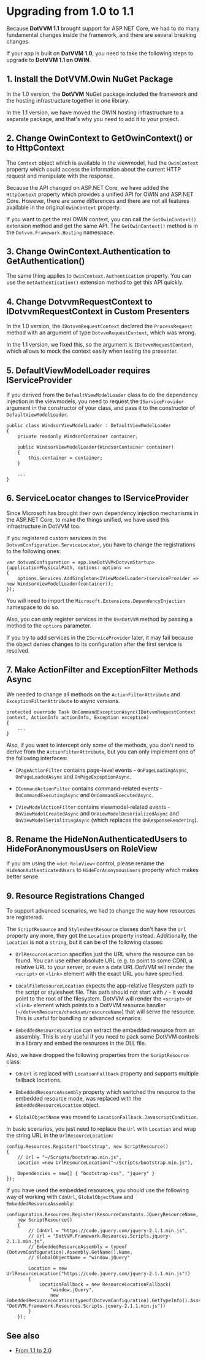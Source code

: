 # Upgrading from 1.0 to 1.1

Because **DotVVM 1.1** brought support for ASP.NET Core, we had to do many fundamental changes inside the framework, and there are several breaking changes.

If your app is built on **DotVVM 1.0**, you need to take the following steps to upgrade to **DotVVM 1.1 on OWIN**.



## 1. Install the DotVVM.Owin NuGet Package

In the 1.0 version, the **DotVVM** NuGet package included the framework and the hosting infrastructure together in one library.

In the 1.1 version, we have moved the OWIN hosting infrastructure to a separate package, and that's why you need to add it to your project.



## 2. Change OwinContext to GetOwinContext() or to HttpContext

The `Context` object which is available in the viewmodel, had the `OwinContext` property which could access the information about the current HTTP request
and manipulate with the response.

Because the API changed on ASP.NET Core, we have added the `HttpContext` property which provides a unified API for OWIN and ASP.NET Core. 
However, there are some differences and there are not all features available in the original `OwinContext` property.

If you want to get the real OWIN context, you can call the `GetOwinContext()` extension method and get the same API. The `GetOwinContext()` method is
in the `Dotvvm.Framework.Hosting` namespace.



## 3. Change OwinContext.Authentication to GetAuthentication()

The same thing applies to `OwinContext.Authentication` property. You can use the `GetAuthentication()` extension method to get this API quickly.



## 4. Change DotvvmRequestContext to IDotvvmRequestContext in Custom Presenters

In the 1.0 version, the `IDotvvmRequestContext` declared the `ProcessRequest` method with an argument of type `DotvvmRequestContext`, which was wrong.

In the 1.1 version, we fixed this, so the argument is `IDotvvmRequestContext`, which allows to mock the context easily when testing the presenter.


## 5. DefaultViewModelLoader requires IServiceProvider

If you derived from the `DefaultViewModelLoader` class to do the dependency injection in the viewmodels, you need to request the `IServiceProvider` argument
in the constructor of your class, and pass it to the constructor of `DefaultViewModelLoader`. 

```CSHARP
public class WindsorViewModelLoader : DefaultViewModelLoader
{
    private readonly WindsorContainer container;

    public WindsorViewModelLoader(WindsorContainer container)
    {
        this.container = container;
    }

    ...
}
```


## 6. ServiceLocator changes to IServiceProvider

Since Microsoft has brought their own dependency injection mechanisms in the ASP.NET Core, to make the things unified, we have used this infrastructure 
in DotVVM too.

If you registered custom services in the `DotvvmConfiguration.ServiceLocator`, you have to change the registrations to the following ones:

```CSHARP
var dotvvmConfiguration = app.UseDotVVM<DotvvmStartup>(applicationPhysicalPath, options: options =>
{
    options.Services.AddSingleton<IViewModelLoader>(serviceProvider => new WindsorViewModelLoader(container));
});
```

You will need to import the `Microsoft.Extensions.DependencyInjection` namespace to do so.

Also, you can only register services in the `UseDotVVM` method by passing a method to the `options` parameter. 

If you try to add services in the `IServiceProvider` later, it may fail because the object denies changes to its configuration after the first service is resolved.



## 7. Make ActionFilter and ExceptionFilter Methods Async

We needed to change all methods on the `ActionFilterAttribute` and `ExceptionFilterAttribute` to async versions. 

```CSHARP
protected override Task OnCommandExceptionAsync(IDotvvmRequestContext context, ActionInfo actionInfo, Exception exception) 
{
    ...
}
```

Also, if you want to intercept only some of the methods, you don't need to derive from the `ActionFilterAttribute`, but you can only implement one of the 
following interfaces:

* `IPageActionFilter` contains page-level events - `OnPageLoadingAsync`, `OnPageLoadedAsync` and `OnPageExceptionAsync`. 

* `ICommandActionFilter` contains command-related events - `OnCommandExecutingAsync` and `OnCommandExecutedAsync`.

* `IViewModelActionFilter` contains viewmodel-related events - `OnViewModelCreatedAsync` and `OnViewModelDeserializedAsync` and `OnViewModelSerializingAsync` (which replaces the `OnResponseRendering`).


## 8. Rename the HideNonAuthenticatedUsers to HideForAnonymousUsers on RoleView

If you are using the `<dot:RoleView>` control, please rename the `HideNonAuthenticatedUsers` to `HideForAnonymousUsers` property which makes better sense.


## 9. Resource Registrations Changed

To support advanced scenarios, we had to change the way how resources are registered.

The `ScriptResource` and `StylesheetResource` classes don't have the `Url` property any more, they got the `Location` property instead. Additionally, the `Location` is not a `string`, but it can be of the following classes:

* `UrlResourceLocation` specifies just the URL where the resource can be found. You can use either absolute URL (e.g. to point to some CDN), a relative URL to your server, or even a data URI. DotVVM will render the `<script>` or `<link>` element with the exact URL you have specified.

* `LocalFileResourceLocation` expects the app-relative filesystem path to the script or stylesheet file. This path should not start with `/` - it would point to the root of the filesystem. DotVVM will render the `<script>` or `<link>` element which points to a DotVVM resource handler (`~/dotvvmResource/checksum/resourceName`) that will serve the resource. This is useful for bundling or advanced scenarios.

* `EmbeddedResourceLocation` can extract the embedded resource from an assembly. This is very useful if you need to pack some DotVVM controls in a library and embed the resources in the DLL file.

Also, we have dropped the following properties from the `ScriptResource` class:

* `CdnUrl` is replaced with `LocationFallback` property and supports multiple fallback locations.

* `EmbeddedResourceAssembly` property which switched the resource to the embedded resource mode, was replaced with the `EmbeddedResourceLocation` object.

* `GlobalObjectName` was moved to `LocationFallback.JavascriptCondition`.

In basic scenarios, you just need to replace the `Url` with `Location` and wrap the string URL in the `UrlResourceLocation`:

```CSHARP
config.Resources.Register("bootstrap", new ScriptResource()
{
    // Url = "~/Scripts/bootstrap.min.js",
    Location =new UrlResourceLocation("~/Scripts/bootstrap.min.js"),
    
    Dependencies = new[] { "bootstrap-css", "jquery" }
});
```

If you have used the embedded resources, you should use the following way of working with `CdnUrl`, `GlobalObjectName` and `EmbeddedResourceAssembly`:

```CSHARP
configuration.Resources.Register(ResourceConstants.JQueryResourceName,
    new ScriptResource()
    {
        // CdnUrl = "https://code.jquery.com/jquery-2.1.1.min.js",
        // Url = "DotVVM.Framework.Resources.Scripts.jquery-2.1.1.min.js",
        // EmbeddedResourceAssembly = typeof (DotvvmConfiguration).Assembly.GetName().Name,
        // GlobalObjectName = "window.jQuery"

        Location = new UrlResourceLocation("https://code.jquery.com/jquery-2.1.1.min.js"))
        {
            LocationFallback = new ResourceLocationFallback(
                "window.jQuery",
                new EmbeddedResourceLocation(typeof(DotvvmConfiguration).GetTypeInfo().Assembly, "DotVVM.Framework.Resources.Scripts.jquery-2.1.1.min.js"))
        }
    });
```


## See also

* [From 1.1 to 2.0](from-1-1-to-2-0)